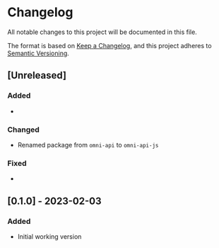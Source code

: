 # Changelog

All notable changes to this project will be documented in this file.

The format is based on [Keep a Changelog](https://keepachangelog.com/en/1.0.0/),
and this project adheres to [Semantic Versioning](https://semver.org/spec/v2.0.0.html).

## [Unreleased]

### Added

*

### Changed

* Renamed package from `omni-api` to `omni-api-js`

### Fixed

*

## [0.1.0] - 2023-02-03

### Added

* Initial working version
